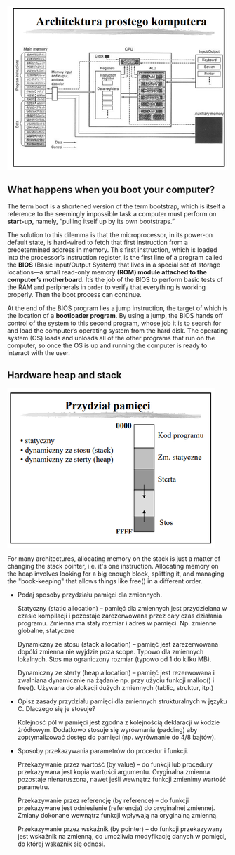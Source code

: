 
![alt text](figs/simple_computer.png)

## What happens when you boot your computer?

The term boot is a shortened version of the term bootstrap, which is itself a reference to the
seemingly impossible task a computer must perform on **start-up**, namely, “pulling itself up by its
own bootstraps.”

The solution to this dilemma is that the microprocessor, in its power-on default state, is
hard-wired to fetch that first instruction from a predetermined address in memory. This first
instruction, which is loaded into the processor’s instruction register, is the first line of a
program called the **BIOS** (Basic Input/Output System) that lives in a special set of storage
locations—a small read-only memory **(ROM) module attached to the computer’s motherboard**. It’s the
job of the BIOS to perform basic tests of the RAM and peripherals in order to verify that everything
is working properly. Then the boot process can continue.

At the end of the BIOS program lies a jump instruction, the target of which is the location of a
**bootloader program**. By using a jump, the BIOS hands off control of the system to this second
program, whose job it is to search for and load the computer’s operating system from the hard disk.
The operating system (OS) loads and unloads all of the other programs that run on the computer, so
once the OS is up and running the computer is ready to interact with the user.

## Hardware heap and stack
![alt text](figs/memory.png)

For many architectures, allocating memory on the stack is just a matter of changing the stack
pointer, i.e. it's one instruction. Allocating memory on the heap involves looking for a big enough
block, splitting it, and managing the "book-keeping" that allows things like free() in a different
order.

* Podaj sposoby przydziału pamięci dla zmiennych. 

  Statyczny (static allocation) – pamięć dla zmiennych jest przydzielana w czasie kompilacji i
  pozostaje zarezerwowana przez cały czas działania programu. Zmienna ma stały rozmiar i adres w
  pamięci. Np. zmienne globalne, statyczne
  
  Dynamiczny ze stosu (stack allocation) – pamięć jest zarezerwowana dopóki zmienna nie wyjdzie poza
  scope. Typowo dla zmiennych lokalnych. Stos ma ograniczony rozmiar (typowo od 1 do kilku MB).
  
  Dynamiczny ze sterty (heap allocation) – pamięć jest rezerwowana i zwalniana dynamicznie na
  żądanie np. przy użyciu funkcji malloc() i free(). Używana do alokacji dużych zmiennych (tablic,
  struktur, itp.)

* Opisz zasady przydziału pamięci dla zmiennych strukturalnych w języku C. Dlaczego się je stosuje?
  
  Kolejność pól w pamięci jest zgodna z kolejnością deklaracji w kodzie źródłowym. Dodatkowo stosuje
  się wyrównania (padding) aby zoptymalizować dostęp do pamięci (np. wyrównanie do 4/8 bajtów).


* Sposoby przekazywania parametrów do procedur i funkcji.

  Przekazywanie przez wartość (by value) – do funkcji lub procedury przekazywana jest kopia wartości
  argumentu. Oryginalna zmienna pozostaje nienaruszona, nawet jeśli wewnątrz funkcji zmienimy
  wartość parametru.
  
  Przekazywanie przez referencję (by reference) – do funkcji przekazywane jest odniesienie
  (referencja) do oryginalnej zmiennej. Zmiany dokonane wewnątrz funkcji wpływają na oryginalną
  zmienną.
  
  Przekazywanie przez wskaźnik (by pointer) – do funkcji przekazywany jest wskaźnik na zmienną, co
  umożliwia modyfikację danych w pamięci, do której wskaźnik się odnosi.